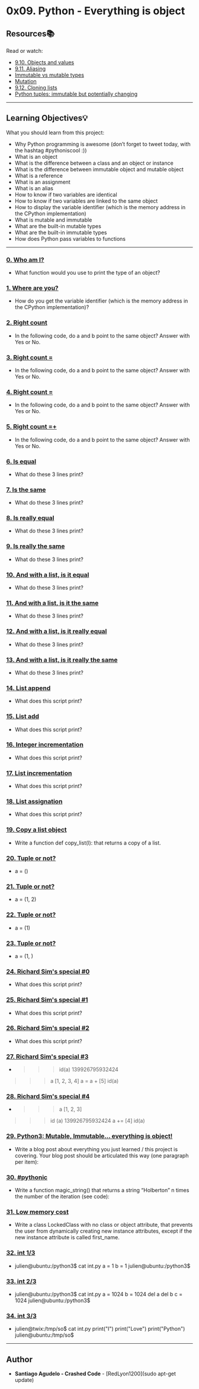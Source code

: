 # 0x09. Python - Everything is object

## Resources:books:
Read or watch:
* [9.10. Objects and values](https://intranet.hbtn.io/rltoken/n1x09X-KJSllpJkJorBw2A)
* [9.11. Aliasing](https://intranet.hbtn.io/rltoken/3teQMNNfDeyGvCtZfjsf5g)
* [Immutable vs mutable types](https://intranet.hbtn.io/rltoken/JuPVygeoG27Q_qKxB2lP8g)
* [Mutation](https://intranet.hbtn.io/rltoken/UbL96sV3cIxewdQPW_zwRw)
* [9.12. Cloning lists](https://intranet.hbtn.io/rltoken/-t_1VsmKlgWHszL5y1YiKA)
* [Python tuples: immutable but potentially changing](https://intranet.hbtn.io/rltoken/IdBAdTYNLuS3YpRRQIam6Q)

---
## Learning Objectives:bulb:
What you should learn from this project:

* Why Python programming is awesome (don’t forget to tweet today, with the hashtag #pythoniscool :))
* What is an object
* What is the difference between a class and an object or instance
* What is the difference between immutable object and mutable object
* What is a reference
* What is an assignment
* What is an alias
* How to know if two variables are identical
* How to know if two variables are linked to the same object
* How to display the variable identifier (which is the memory address in the CPython implementation)
* What is mutable and immutable
* What are the built-in mutable types
* What are the built-in immutable types
* How does Python pass variables to functions

---

### [0. Who am I?](./0-answer.txt)
* What function would you use to print the type of an object?


### [1. Where are you?](./1-answer.txt)
* How do you get the variable identifier (which is the memory address in the CPython implementation)?


### [2. Right count](./2-answer.txt)
* In the following code, do a and b point to the same object?
Answer with Yes or No.


### [3. Right count =](./3-answer.txt)
* In the following code, do a and b point to the same object?
Answer with Yes or No.


### [4. Right count =](./4-answer.txt)
* In the following code, do a and b point to the same object?
Answer with Yes or No.


### [5. Right count =+](./5-answer.txt)
* In the following code, do a and b point to the same object?
Answer with Yes or No.


### [6. Is equal](./6-answer.txt)
* What do these 3 lines print?


### [7. Is the same](./7-answer.txt)
* What do these 3 lines print?


### [8. Is really equal](./8-answer.txt)
* What do these 3 lines print?


### [9. Is really the same](./9-answer.txt)
* What do these 3 lines print?


### [10. And with a list, is it equal](./10-answer.txt)
* What do these 3 lines print?


### [11. And with a list, is it the same](./11-answer.txt)
* What do these 3 lines print?


### [12. And with a list, is it really equal](./12-answer.txt)
* What do these 3 lines print?


### [13. And with a list, is it really the same](./13-answer.txt)
* What do these 3 lines print?


### [14. List append](./14-answer.txt)
* What does this script print?


### [15. List add](./15-answer.txt)
* What does this script print?


### [16. Integer incrementation](./16-answer.txt)
* What does this script print?


### [17. List incrementation](./17-answer.txt)
* What does this script print?


### [18. List assignation](./18-answer.txt)
* What does this script print?


### [19. Copy a list object](./19-copy_list.py)
* Write a function def copy_list(l): that returns a copy of a list.


### [20. Tuple or not?](./20-answer.txt)
* a = ()



### [21. Tuple or not?](./21-answer.txt)
* a = (1, 2)



### [22. Tuple or not?](./22-answer.txt)
* a = (1)



### [23. Tuple or not?](./23-answer.txt)
* a = (1, )



### [24. Richard Sim's special #0](./24-answer.txt)
* What does this script print?


### [25. Richard Sim's special #1](./25-answer.txt)
* What does this script print?


### [26. Richard Sim's special #2](./26-answer.txt)
* What does this script print?


### [27. Richard Sim's special #3](./27-answer.txt)
* >>> id(a)
139926795932424
>>> a
[1, 2, 3, 4]
>>> a = a + [5]
>>> id(a)



### [28. Richard Sim's special #4](./28-answer.txt)
* >>> a
[1, 2, 3]
>>> id (a)
139926795932424
>>> a += [4]
>>> id(a)



### [29. Python3: Mutable, Immutable... everything is object!](./100-magic_string.py)
* Write a blog post about everything you just learned / this project is covering. Your blog post should be articulated this way (one paragraph per item):


### [30. #pythonic](./101-locked_class.py)
* Write a function magic_string() that returns a string “Holberton” n times the number of the iteration (see code):


### [31. Low memory cost](./103-line1.txt)
* Write a class LockedClass with no class or object attribute, that prevents the user from dynamically creating new instance attributes, except if the new instance attribute is called first_name.


### [32. int 1/3](./104-line1.txt)
* julien@ubuntu:/python3$ cat int.py 
a = 1
b = 1
julien@ubuntu:/python3$ 



### [33. int 2/3](./105-line1.txt)
* julien@ubuntu:/python3$ cat int.py 
a = 1024
b = 1024
del a
del b
c = 1024
julien@ubuntu:/python3$ 



### [34. int 3/3](./106-line1.txt)
* julien@twix:/tmp/so$ cat int.py 
print("I")
print("Love")
print("Python")
julien@ubuntu:/tmp/so$ 



---

## Author
* **Santiago Agudelo - Crashed Code** - [RedLyon1200](sudo apt-get update)